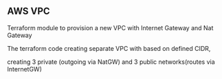 ## AWS VPC 

Terraform module to provision a new VPC with Internet Gateway and Nat Gateway 

The terraform code creating separate VPC with based on defined CIDR,

creating 3 private (outgoing via NatGW) and 3 public networks(routes via InternetGW)


